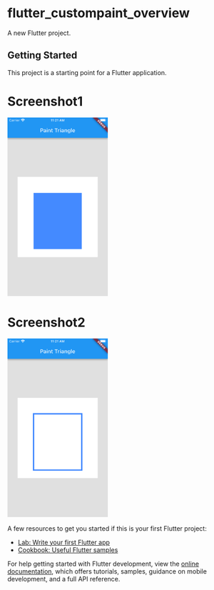# flutter_custompaint_overview

A new Flutter project.

## Getting Started

This project is a starting point for a Flutter application.

# Screenshot1 


<img src="https://github.com/Mirzaazmath/flutter_custompaint_overview/blob/square/assets/Screenshot1.png" height="400">



# Screenshot2 


<img src="https://github.com/Mirzaazmath/flutter_custompaint_overview/blob/square/assets/Screenshot2.png" height="400">



A few resources to get you started if this is your first Flutter project:

- [Lab: Write your first Flutter app](https://docs.flutter.dev/get-started/codelab)
- [Cookbook: Useful Flutter samples](https://docs.flutter.dev/cookbook)

For help getting started with Flutter development, view the
[online documentation](https://docs.flutter.dev/), which offers tutorials,
samples, guidance on mobile development, and a full API reference.
